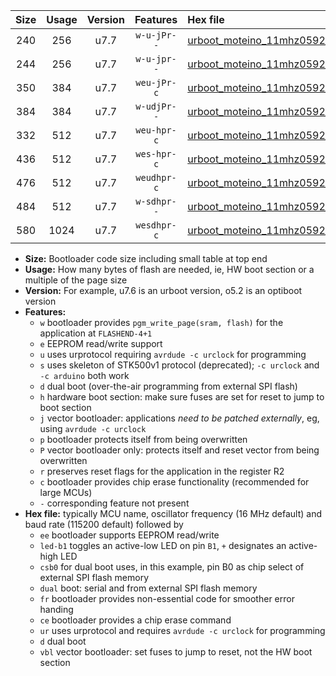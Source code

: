 |Size|Usage|Version|Features|Hex file|
|:-:|:-:|:-:|:-:|:--|
|240|256|u7.7|`w-u-jPr--`|[urboot_moteino_11mhz0592_57600bps_led+b1_ur_vbl.hex](https://raw.githubusercontent.com/stefanrueger/urboot.hex/main/boards/moteino/fcpu_11mhz0592/57600_bps/urboot_moteino_11mhz0592_57600bps_led+b1_ur_vbl.hex)|
|244|256|u7.7|`w-u-jpr--`|[urboot_moteino_11mhz0592_57600bps_led+b1_fr_ur_vbl.hex](https://raw.githubusercontent.com/stefanrueger/urboot.hex/main/boards/moteino/fcpu_11mhz0592/57600_bps/urboot_moteino_11mhz0592_57600bps_led+b1_fr_ur_vbl.hex)|
|350|384|u7.7|`weu-jPr-c`|[urboot_moteino_11mhz0592_57600bps_ee_led+b1_fr_ce_ur_vbl.hex](https://raw.githubusercontent.com/stefanrueger/urboot.hex/main/boards/moteino/fcpu_11mhz0592/57600_bps/urboot_moteino_11mhz0592_57600bps_ee_led+b1_fr_ce_ur_vbl.hex)|
|384|384|u7.7|`w-udjPr--`|[urboot_moteino_11mhz0592_57600bps_led+b1_csb0_dual_ur_vbl.hex](https://raw.githubusercontent.com/stefanrueger/urboot.hex/main/boards/moteino/fcpu_11mhz0592/57600_bps/urboot_moteino_11mhz0592_57600bps_led+b1_csb0_dual_ur_vbl.hex)|
|332|512|u7.7|`weu-hpr-c`|[urboot_moteino_11mhz0592_57600bps_ee_led+b1_fr_ce_ur.hex](https://raw.githubusercontent.com/stefanrueger/urboot.hex/main/boards/moteino/fcpu_11mhz0592/57600_bps/urboot_moteino_11mhz0592_57600bps_ee_led+b1_fr_ce_ur.hex)|
|436|512|u7.7|`wes-hpr-c`|[urboot_moteino_11mhz0592_57600bps_ee_led+b1_fr_ce.hex](https://raw.githubusercontent.com/stefanrueger/urboot.hex/main/boards/moteino/fcpu_11mhz0592/57600_bps/urboot_moteino_11mhz0592_57600bps_ee_led+b1_fr_ce.hex)|
|476|512|u7.7|`weudhpr-c`|[urboot_moteino_11mhz0592_57600bps_ee_led+b1_csb0_dual_fr_ce_ur.hex](https://raw.githubusercontent.com/stefanrueger/urboot.hex/main/boards/moteino/fcpu_11mhz0592/57600_bps/urboot_moteino_11mhz0592_57600bps_ee_led+b1_csb0_dual_fr_ce_ur.hex)|
|484|512|u7.7|`w-sdhpr--`|[urboot_moteino_11mhz0592_57600bps_led+b1_csb0_dual_fr.hex](https://raw.githubusercontent.com/stefanrueger/urboot.hex/main/boards/moteino/fcpu_11mhz0592/57600_bps/urboot_moteino_11mhz0592_57600bps_led+b1_csb0_dual_fr.hex)|
|580|1024|u7.7|`wesdhpr-c`|[urboot_moteino_11mhz0592_57600bps_ee_led+b1_csb0_dual_fr_ce.hex](https://raw.githubusercontent.com/stefanrueger/urboot.hex/main/boards/moteino/fcpu_11mhz0592/57600_bps/urboot_moteino_11mhz0592_57600bps_ee_led+b1_csb0_dual_fr_ce.hex)|

- **Size:** Bootloader code size including small table at top end
- **Usage:** How many bytes of flash are needed, ie, HW boot section or a multiple of the page size
- **Version:** For example, u7.6 is an urboot version, o5.2 is an optiboot version
- **Features:**
  + `w` bootloader provides `pgm_write_page(sram, flash)` for the application at `FLASHEND-4+1`
  + `e` EEPROM read/write support
  + `u` uses urprotocol requiring `avrdude -c urclock` for programming
  + `s` uses skeleton of STK500v1 protocol (deprecated); `-c urclock` and `-c arduino` both work
  + `d` dual boot (over-the-air programming from external SPI flash)
  + `h` hardware boot section: make sure fuses are set for reset to jump to boot section
  + `j` vector bootloader: applications *need to be patched externally*, eg, using `avrdude -c urclock`
  + `p` bootloader protects itself from being overwritten
  + `P` vector bootloader only: protects itself and reset vector from being overwritten
  + `r` preserves reset flags for the application in the register R2
  + `c` bootloader provides chip erase functionality (recommended for large MCUs)
  + `-` corresponding feature not present
- **Hex file:** typically MCU name, oscillator frequency (16 MHz default) and baud rate (115200 default) followed by
  + `ee` bootloader supports EEPROM read/write
  + `led-b1` toggles an active-low LED on pin `B1`, `+` designates an active-high LED
  + `csb0` for dual boot uses, in this example, pin B0 as chip select of external SPI flash memory
  + `dual` boot: serial and from external SPI flash memory
  + `fr` bootloader provides non-essential code for smoother error handing
  + `ce` bootloader provides a chip erase command
  + `ur` uses urprotocol and requires `avrdude -c urclock` for programming
  + `d` dual boot
  + `vbl` vector bootloader: set fuses to jump to reset, not the HW boot section
